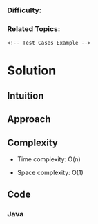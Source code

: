 # <!-- Questions Name -->
### Difficulty: <!-- Easy, Medium, Hard -->
### Related Topics: <!-- Define Tags -->

<!-- Question Description -->

```
<!-- Test Cases Example -->
```

# Solution

## Intuition
<!-- Describe your first thoughts on how to solve this problem. -->

## Approach
<!-- Describe your approach to solving the problem. -->

## Complexity
- Time complexity: O(n)
<!-- Add your time complexity here, e.g. $$O(n)$$ -->

- Space complexity: O(1)
<!-- Add your space complexity here, e.g. $$O(n)$$ -->

## Code
### Java
```java

```